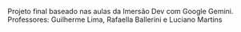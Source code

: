 Projeto final baseado nas aulas da Imersão Dev com Google Gemini.
Professores: Guilherme Lima, Rafaella Ballerini e Luciano Martins
